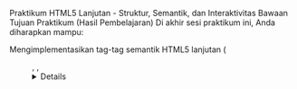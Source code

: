 Praktikum HTML5 Lanjutan - Struktur, Semantik, dan Interaktivitas Bawaan
Tujuan Praktikum (Hasil Pembelajaran)
Di akhir sesi praktikum ini, Anda diharapkan mampu:

Mengimplementasikan tag-tag semantik HTML5 lanjutan ( <figure>, <time>, <details>, dll.) secara tepat.
Memanfaatkan input type dan validasi atribut berupa HTML5 untuk menciptakan pengalaman pengguna yang lebih baik tanpa JavaScript.
Mengintegrasikan media ( <video>) secara native beserta fitur aksesibilitasnya ( <track>).
Membiasakan diri untuk Merujuk pada dokumentasi teknis (MDN) untuk memahami atribut dan elemen perilaku yang kurang umum.
Studi Kasus: Halaman Pengiriman Resep "Dapur Koding"
Kita akan membangun kerangka (cetak biru) untuk halaman pengiriman resep. Fokus kami 100% pada struktur dan fungsionalitas bawaan HTML.

Persiapan
Buat file baru bernama praktikum4.html.
Buat dasar struktur HTML (boilerplate) dengan <!DOCTYPE html>, <html>, <head>, dan <body>.
Pastikan di dalam <head>ada meta charset dan viewport , serta <title>yang sesuai.
Buka tab baru di browser Anda dan arahkan ke MDN Web Docs .
Kodepraktikum4.html
<!DOCTYPE html>
<html lang="id">
<head>
    <meta charset="utf-8">
    <meta name="viewport" content="width=device-width,initial-scale=1">
    <title>Praktikum 4 - Pengiriman Resep</title>
</head>
<body>
    <h1>Formulir Pengiriman Resep Baru</h1>
    <form action="/submit-recipe" method="post">
        <fieldset>
            <legend>Informasi Dasar Resep</legend>

            <p>
                <label for="recipe-name">Nama Resep:</label><br>
                <input type="text" id="recipe-name" name="recipe_name" required maxlength="80">
            </p>
            <p>
                <label for="prep-time">Waktu Persiapan (menit):</label><br>
                <input type="number" id="prep-time" name="prep_time" min="5" placeholder="Contoh: 45">
            </p>
        </fieldset>

        <fieldset>
            <legend>Detail Tambahan</legend>
            <p>
                <label for="difficulty">Tingkat Kesulitan (1-5):</label><br>
                <input type="range" id="difficulty" name="difficulty" min="1" max="5" step="1" value="3">
            </p>
            <p>
                <label for="recipe-category">Kategori Resep:</label><br>
                <input list="categories" id="recipe-category" name="recipe_category" placeholder="Pilih atau ketik...">
                <datalist id="categories">
                    <option value="Makanan Pembuka"></option>
                    <option value="Makanan Utama"></option>
                    <option value="Hidangan Penutup"></option>
                    <option value="Minuman"></option>
                </datalist>
            </p>
        </fieldset>

        <button type="submit">Kirim Resep</button>
    </form>

    <hr>
    <h2>Pratinjau Halaman Resep</h2>

    <article>
        <header>
            <h1>Judul Resep Akan Muncul Di Sini</h1>
            <p>Waktu persiapan: <time datetime="PT45M">45 menit</time></p>
        </header>

        <figure>
            <img src="placeholder.jpg" alt="Gambar hidangan utama resep" width="600">
            <figcaption>Deskripsi singkat atau caption untuk gambar.</figcaption>
        </figure>

        <p>
            Deskripsi lengkap tentang resep akan ada di sini. Bahan rahasia kami adalah 
            <mark>bumbu spesial</mark> yang membuat semuanya lezat.
        </p>

        <details>
            <summary>Tampilkan Informasi Gizi</summary>
            <ul>
                <li>Kalori: 350kcal</li>
                <li>Protein: 20g</li>
                <li>Karbohidrat: 30g</li>
            </ul>
        </details>

        <h3>Video Tutorial</h3>
        <video controls width="600">
            <source src="video.mp4" type="video/mp4">
            Maaf, browser Anda tidak mendukung pemutaran video.
            <track
                label="Bahasa Indonesia"
                kind="subtitles"
                srclang="id"
                src="subtitles.vtt"
                default>
        </video>

        <footer>
            <p>Tingkat Kesulitan: <meter min="0" max="5" value="3" title="3 dari 5">3/5</meter></p>
        </footer>
    </article>

    <p><small>Catatan: file `placeholder.jpg`, `video.mp4`, dan `subtitles.vtt` harus berada di folder yang sama.</small></p>
</body>
</html>
